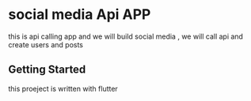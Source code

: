 # social media Api APP

this is api calling app and we will build social media , we will call api
 and create users and posts

## Getting Started
this proeject is written with flutter 

